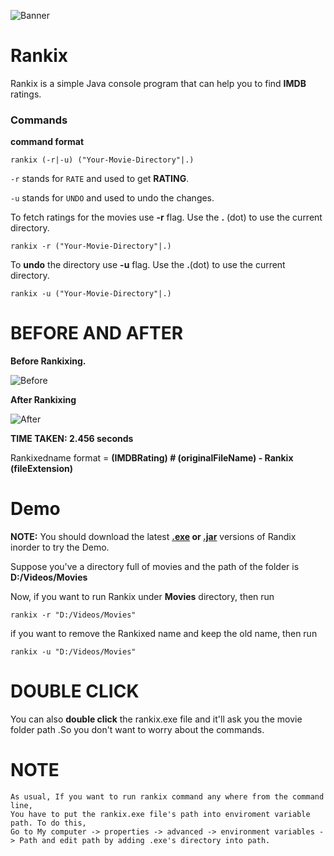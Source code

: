 ![Banner](http://s6.postimg.org/3xisyu8fl/banner.png)
# Rankix
Rankix is a simple Java console program that can help you to find **IMDB** ratings.

### Commands

**command format**
```
rankix (-r|-u) ("Your-Movie-Directory"|.) 
```
`-r` stands for `RATE` and used to get **RATING**.

`-u` stands for `UNDO` and used to undo the changes.



To fetch ratings for the movies use **-r** flag. Use the **.** (dot) to use the current directory.

```
rankix -r ("Your-Movie-Directory"|.) 
```

To **undo** the directory use **-u** flag. Use the **.**(dot) to use the current directory.

```
rankix -u ("Your-Movie-Directory"|.) 
```



BEFORE AND AFTER
================

**Before Rankixing.**

![Before](http://s6.postimg.org/7v62o8v8x/screenshot_1.png)



**After Rankixing**

![After](http://s6.postimg.org/5f49aed69/screenshot_2.png)


**TIME TAKEN: 2.456 seconds**



Rankixedname format = **(IMDBRating) # (originalFileName) - Rankix (fileExtension)**


Demo
====

**NOTE:** You should download the latest **[.exe](https://github.com/shifarshifz/Rankix/releases/download/v1.0.0/rankix.exe) or [.jar](https://github.com/shifarshifz/Rankix/releases/download/v1.0.0/rankix.jar)** versions of Randix inorder to try the Demo.

Suppose you've a directory full of movies and the path of the folder is **D:/Videos/Movies**

Now, if you want to run Rankix under **Movies** directory, then run 

```
rankix -r "D:/Videos/Movies"
```

if you want to remove the Rankixed name and keep the old name, then run

```
rankix -u "D:/Videos/Movies"
```


DOUBLE CLICK
============
You can also **double click** the rankix.exe file and it'll ask you the movie folder path .So you don't want to worry about the commands.


NOTE
====
```
As usual, If you want to run rankix command any where from the command line, 
You have to put the rankix.exe file's path into enviroment variable path. To do this,
Go to My computer -> properties -> advanced -> environment variables -> Path and edit path by adding .exe's directory into path.
```





	
